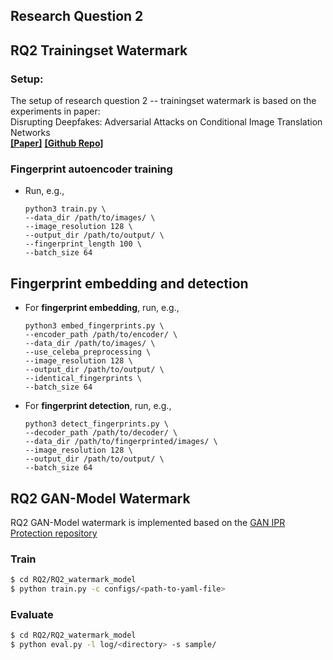 ## Research Question 2


## RQ2 Trainingset Watermark

### Setup:
The setup of research question 2 -- trainingset watermark is based on the experiments in paper:
<br>Disrupting Deepfakes: Adversarial Attacks on Conditional Image Translation Networks</br>
**[[Paper]](https://arxiv.org/pdf/2007.08457.pdf)** **[[Github Repo]](https://github.com/natanielruiz/disrupting-deepfakes)**

### Fingerprint autoencoder training
- Run, e.g.,
  ```
  python3 train.py \
  --data_dir /path/to/images/ \
  --image_resolution 128 \
  --output_dir /path/to/output/ \
  --fingerprint_length 100 \
  --batch_size 64
  ```



## Fingerprint embedding and detection
- For **fingerprint embedding**, run, e.g.,
  ```
  python3 embed_fingerprints.py \
  --encoder_path /path/to/encoder/ \
  --data_dir /path/to/images/ \
  --use_celeba_preprocessing \
  --image_resolution 128 \
  --output_dir /path/to/output/ \
  --identical_fingerprints \
  --batch_size 64
  ```
  
- For **fingerprint detection**, run, e.g.,
  ```
  python3 detect_fingerprints.py \
  --decoder_path /path/to/decoder/ \
  --data_dir /path/to/fingerprinted/images/ \
  --image_resolution 128 \
  --output_dir /path/to/output/ \
  --batch_size 64
  ```



## RQ2 GAN-Model Watermark
RQ2 GAN-Model watermark is implemented based on the  [GAN IPR Protection repository](https://github.com/dingsheng-ong/ipr-gan)

### Train
```bash
$ cd RQ2/RQ2_watermark_model
$ python train.py -c configs/<path-to-yaml-file>
```
### Evaluate
```bash
$ cd RQ2/RQ2_watermark_model
$ python eval.py -l log/<directory> -s sample/
```